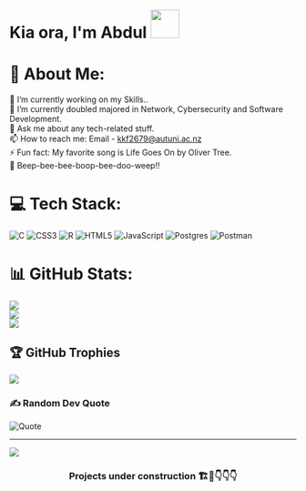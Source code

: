# Kia ora, I'm Abdul <img src = "https://raw.githubusercontent.com/MartinHeinz/MartinHeinz/master/wave.gif" width = 50px>

# 💫 About Me:
🔭 I’m currently working on my Skills..<br>🌱 I’m currently doubled majored in Network, Cybersecurity and Software Development.<br>💬 Ask me about any tech-related stuff.<br>📫 How to reach me: Email - kkf2679@autuni.ac.nz<br>⚡ Fun fact: My favorite song is Life Goes On by Oliver Tree.<br>🤖 Beep-bee-bee-boop-bee-doo-weep!!


# 💻 Tech Stack:
![C](https://img.shields.io/badge/c-%2300599C.svg?style=for-the-badge&logo=c&logoColor=white) ![CSS3](https://img.shields.io/badge/css3-%231572B6.svg?style=for-the-badge&logo=css3&logoColor=white) ![R](https://img.shields.io/badge/r-%23276DC3.svg?style=for-the-badge&logo=r&logoColor=white) ![HTML5](https://img.shields.io/badge/html5-%23E34F26.svg?style=for-the-badge&logo=html5&logoColor=white) ![JavaScript](https://img.shields.io/badge/javascript-%23323330.svg?style=for-the-badge&logo=javascript&logoColor=%23F7DF1E) ![Postgres](https://img.shields.io/badge/postgres-%23316192.svg?style=for-the-badge&logo=postgresql&logoColor=white) ![Postman](https://img.shields.io/badge/Postman-FF6C37?style=for-the-badge&logo=postman&logoColor=white)
# 📊 GitHub Stats:
![](https://github-readme-stats.vercel.app/api?username=Abdul-was-here&theme=dark&hide_border=false&include_all_commits=false&count_private=false)<br/>
![](https://github-readme-streak-stats.herokuapp.com/?user=Abdul-was-here&theme=dark&hide_border=false)<br/>
![](https://github-readme-stats.vercel.app/api/top-langs/?username=Abdul-was-here&theme=dark&hide_border=false&include_all_commits=false&count_private=false&layout=compact)

## 🏆 GitHub Trophies
![](https://github-profile-trophy.vercel.app/?username=Abdul-was-here&theme=onedark&no-frame=false&no-bg=false&margin-w=4)

### ✍️ Random Dev Quote
![Quote](https://quotes-github-readme.vercel.app/api?type=horizontal&theme=merko)

---

![](https://komarev.com/ghpvc/?username=Abdul-was-here&style=flat)

<div align="center">
  
### Projects under construction 🏗️🚧👇👇👇
  
</div>
